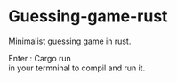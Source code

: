 # Guessing-game-rust
Minimalist guessing game in rust.

Enter : Cargo run</br>
  in your termninal to compil and run it.
